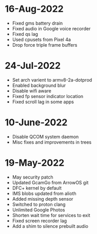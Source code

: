 # 16-Aug-2022
- Fixed gms battery drain
- Fixed audio in Google voice recorder
- Fixed qs lag
- Used cpusets from Pixel 4a
- Drop force triple frame buffers

# 24-Jul-2022
- Set arch varient to armv8-2a-dotprod
- Enabled background blur
- Disable wifi aware
- Fixed fp sensor indicator location
- Fixed scroll lag in some apps

# 10-June-2022
- Disable QCOM system daemon
- Misc fixes and improvements in trees

# 19-May-2022
- May security patch
- Updated GcamGo from ArrowOS git 
- DFC+ kernel by default
- IMS blobs updated from alioth 
- Added missing depth sensor
- Switched to proton clang
- Unlimited Google Photos
- Shorten wait time for services to exit
- Fixed screen recorder lag
- Add a shim to silence prebuilt audio
